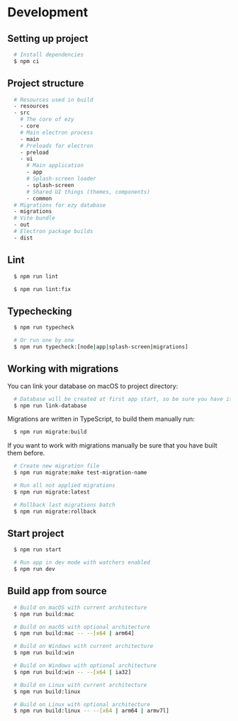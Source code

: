 # Development

## Setting up project

```bash
  # Install dependencies
  $ npm ci
```

## Project structure

```bash
  # Resources used in build
  - resources
  - src
    # The core of ezy
    - core
    # Main electron process
    - main
    # Preloads for electron
    - preload
    - ui
      # Main application
      - app
      # Splash-screen loader
      - splash-screen
      # Shared UI things (themes, components)
      - common
  # Migrations for ezy database
  - migrations
  # Vite bundle
  - out
  # Electron package builds
  - dist
```

## Lint
```bash
  $ npm run lint

  $ npm run lint:fix
```

## Typechecking

```bash
  $ npm run typecheck

  # Or run one by one
  $ npm run typecheck:[node|app|splash-screen|migrations]
```

## Working with migrations

You can link your database on macOS to project directory:
```bash
  # Database will be created at first app start, so be sure you have it
  $ npm run link-database
```

Migrations are written in TypeScript, to build them manually run:
```bash
  $ npm run migrate:build
```

If you want to work with migrations manually be sure that you have built them before.

```bash
  # Create new migration file
  $ npm run migrate:make test-migration-name

  # Run all not applied migrations
  $ npm run migrate:latest

  # Rollback last migrations batch
  $ npm run migrate:rollback
```

## Start project

```bash
  $ npm run start

  # Run app in dev mode with watchers enabled
  $ npm run dev
```

## Build app from source

```bash
  # Build on macOS with current architecture
  $ npm run build:mac

  # Build on macOS with optional architecture
  $ npm run build:mac -- --[x64 | arm64]

  # Build on Windows with current architecture
  $ npm run build:win

  # Build on Windows with optional architecture
  $ npm run build:win -- --[x64 | ia32]

  # Build on Linux with current architecture
  $ npm run build:linux

  # Build on Linux with optional architecture
  $ npm run build:linux -- --[x64 | arm64 | armv7l]
```
